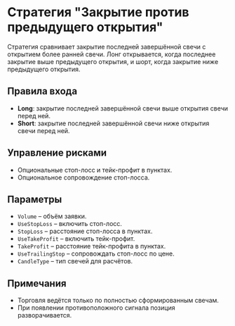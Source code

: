 # Стратегия "Закрытие против предыдущего открытия"

Стратегия сравнивает закрытие последней завершённой свечи с открытием более ранней свечи.
Лонг открывается, когда последнее закрытие выше предыдущего открытия, и шорт, когда закрытие ниже предыдущего открытия.

## Правила входа
- **Long**: закрытие последней завершённой свечи выше открытия свечи перед ней.
- **Short**: закрытие последней завершённой свечи ниже открытия свечи перед ней.

## Управление рисками
- Опциональные стоп-лосс и тейк-профит в пунктах.
- Опциональное сопровождение стоп-лосса.

## Параметры
- `Volume` – объём заявки.
- `UseStopLoss` – включить стоп-лосс.
- `StopLoss` – расстояние стоп-лосса в пунктах.
- `UseTakeProfit` – включить тейк-профит.
- `TakeProfit` – расстояние тейк-профита в пунктах.
- `UseTrailingStop` – сопровождать стоп-лосс по цене.
- `CandleType` – тип свечей для расчётов.

## Примечания
- Торговля ведётся только по полностью сформированным свечам.
- При появлении противоположного сигнала позиция разворачивается.
